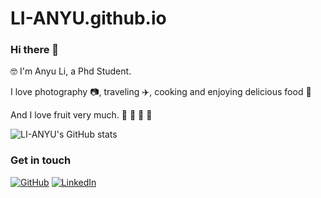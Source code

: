 # LI-ANYU.github.io
### Hi there 👋

 🤓 I'm Anyu Li, a Phd Student.

 I love photography 📷, traveling ✈️, cooking and enjoying delicious food 🥘 
 
 And I love fruit very much. 🍎 🍓 🥭 🥝
 
 
 
 
 ![LI-ANYU's GitHub stats](https://github-readme-stats.vercel.app/api?username=LI-ANYU&show_icons=true&theme=tokyonight)




### Get in touch

[![GitHub](https://img.shields.io/badge/GitHub-grey?logo=github)](https://github.com/LI_ANYU)
[![LinkedIn](https://img.shields.io/badge/LinkedIn-blue?logo=linkedin)](https://www.linkedin.com/in/anyu-li-a973a3225/)
